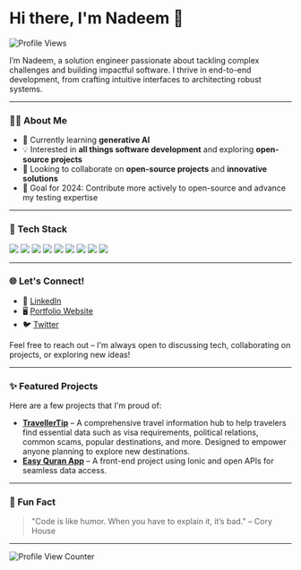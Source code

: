 # Hi there, I'm Nadeem 👋

![Profile Views](https://komarev.com/ghpvc/?username=nadeemcite&color=blue&style=flat-square) <!-- Optional: Profile views counter -->

I’m Nadeem, a solution engineer passionate about tackling complex challenges and building impactful software. I thrive in end-to-end development, from crafting intuitive interfaces to architecting robust systems.

---

### 👨‍💻 About Me
- 🌱 Currently learning **generative AI**
- 💡 Interested in **all things software development** and exploring **open-source projects**
- 💞️ Looking to collaborate on **open-source projects** and **innovative solutions**
- 🎯 Goal for 2024: Contribute more actively to open-source and advance my testing expertise

---

### 💼 Tech Stack
<p>
  <img src="https://img.shields.io/badge/Code-JavaScript-informational?style=flat&logo=javascript&color=yellow" />
  <img src="https://img.shields.io/badge/Code-TypeScript-informational?style=flat&logo=typescript&color=blue" />
  <img src="https://img.shields.io/badge/Code-Python-informational?style=flat&logo=python&color=green" />
  <img src="https://img.shields.io/badge/Framework-React-informational?style=flat&logo=react&color=61DAFB" />
  <img src="https://img.shields.io/badge/Framework-Next.js-informational?style=flat&logo=next.js&color=black" />
  <img src="https://img.shields.io/badge/Backend-Node.js-informational?style=flat&logo=node.js&color=green" />
  <img src="https://img.shields.io/badge/Database-PostgreSQL-informational?style=flat&logo=postgresql&color=blue" />
  <img src="https://img.shields.io/badge/Tools-Docker-informational?style=flat&logo=docker&color=2496ED" />
  <img src="https://img.shields.io/badge/Tools-Kubernetes-informational?style=flat&logo=kubernetes&color=326CE5" />
</p>

---

### 🌐 Let's Connect!
- 💼 [LinkedIn](https://www.linkedin.com/in/nadeem-sajjad/)
- 🖥️ [Portfolio Website](https://devnadeem.com) <!-- Update with your portfolio URL -->
- 🐦 [Twitter](https://x.com/nadym_sazad) <!-- Replace with actual Twitter handle if applicable -->

Feel free to reach out – I'm always open to discussing tech, collaborating on projects, or exploring new ideas!

---

### ✨ Featured Projects
Here are a few projects that I'm proud of:

- **[TravellerTip](https://travellertip.com)** – A comprehensive travel information hub to help travelers find essential data such as visa requirements, political relations, common scams, popular destinations, and more. Designed to empower anyone planning to explore new destinations.
- **[Easy Quran App](https://github.com/nadeemcite/easy-quran-app)** – A front-end project using Ionic and open APIs for seamless data access.

---


### 💬 Fun Fact
> "Code is like humor. When you have to explain it, it’s bad." – Cory House

---

![Profile View Counter](https://komarev.com/ghpvc/?username=nadeemcite)

